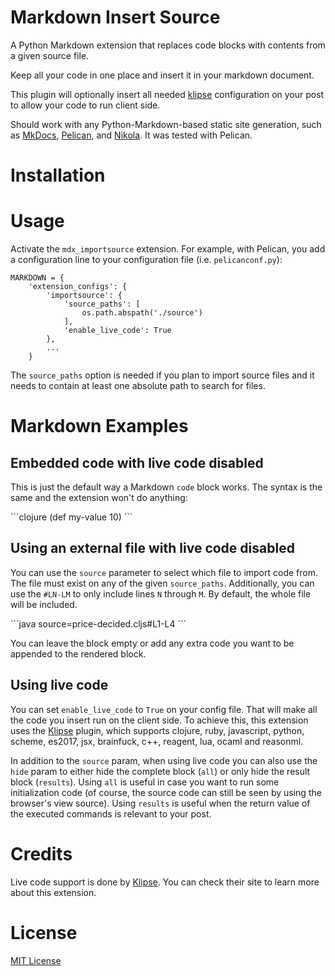 Markdown Insert Source
========================

A Python Markdown extension that replaces code blocks with contents from
a given source file.

Keep all your code in one place and insert it in your markdown document.

This plugin will optionally insert all needed [klipse](https://github.com/viebel/klipse)
configuration on your post to allow your code to run client side.

Should work with any Python-Markdown-based static site generation, such as 
[MkDocs](http://www.mkdocs.org/), [Pelican](http://blog.getpelican.com/), and
[Nikola](https://getnikola.com/). It was tested with Pelican.

# Installation

    

# Usage

Activate the `mdx_importsource` extension. For example, with Pelican, you add a
configuration line to your configuration file (i.e. `pelicanconf.py`):

```
MARKDOWN = {
    'extension_configs': {
        'importsource': {
            'source_paths': [
                os.path.abspath('./source')
            ],
            'enable_live_code': True
        },
        ...
    }
```

The `source_paths` option is needed if you plan to import source files and it needs to contain at least one absolute path to search for files.

# Markdown Examples

## Embedded code with live code disabled

This is just the default way a Markdown `code` block works. The syntax is the same and 
the extension won't do anything:

\`\`\`clojure
(def my-value 10)
\`\`\`

## Using an external file with live code disabled

You can use the `source` parameter to select which file to import code from. The file must
exist on any of the given `source_paths`. Additionally, you can use the `#LN-LM` to only include
lines `N` through `M`. By default, the whole file will be included.

\`\`\`java source=price-decided.cljs#L1-L4
\`\`\`

You can leave the block empty or add any extra code you want to be appended to the rendered
block.

## Using live code

You can set `enable_live_code` to `True` on your config file. That will make all the code
you insert run on the client side. To achieve this, this extension uses the 
[Klipse](https://github.com/viebel/klipse) plugin, which supports clojure, ruby, javascript,
python, scheme, es2017, jsx, brainfuck, c++, reagent, lua, ocaml and reasonml.

In addition to the `source` param, when using live code you can also use the `hide` param
to either hide the complete block (`all`) or only hide the result block (`results`). Using `all`
is useful in case you want to run some initialization code (of course, the source code can still
be seen by using the browser's view source). Using `results` is useful when the return value of
the executed commands is relevant to your post.


# Credits

Live code support is done by [Klipse](https://github.com/viebel/klipse). You can check their site
to learn more about this extension.

# License

[MIT License](http://www.opensource.org/licenses/mit-license.php)